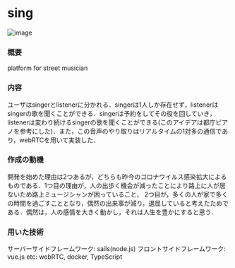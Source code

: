 # sing
![image](https://user-images.githubusercontent.com/49638956/95669947-c2842a80-0bc0-11eb-98cf-796617d08043.png)

### 概要
platform for street musician

### 内容
ユーザはsingerとlistenerに分かれる．singerは1人しか存在せず，listenerはsingerの歌を聞くことができる．singerは予約をしてその役を回していき，listenerは変わり続けるsingerの歌を聞くことができる(このアイデアは都庁ピアノを参考にした)．また，この音声のやり取りはリアルタイムの1対多の通信であり，webRTCを用いて実装した．

### 作成の動機
開発を始めた理由は2つあるが，どちらも昨今のコロナウイルス感染拡大によるものである．1つ目の理由が，人の出歩く機会が減ったことにより路上に人が居ないため路上ミュージシャンが困っていること， 2つ目が，多くの人が家で多くの時間を過ごすこととなり，偶然の出来事が減り，退屈していると考えたためである．偶然は，人の感情を大きく動かし，それは人生を豊かにすると思う．

### 用いた技術
サーバーサイドフレームワーク: sails(node.js)
フロントサイドフレームワーク: vue.js
etc: webRTC, docker, TypeScript
